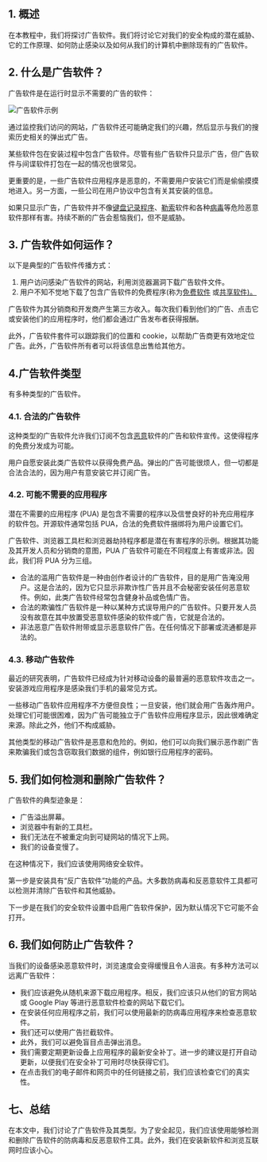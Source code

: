## 1. 概述

在本教程中，我们将探讨广告软件。我们将讨论它对我们的安全构成的潜在威胁、它的工作原理、如何防止感染以及如何从我们的计算机中删除现有的广告软件。

## 2. 什么是广告软件？

广告软件是在运行时显示不需要的广告的软件：

![广告软件示例](https://www.baeldung.com/wp-content/uploads/sites/4/2022/11/adware-1-1.png)

通过监控我们访问的网站，广告软件还可能确定我们的兴趣，然后显示与我们的搜索历史相关的弹出式广告。

某些软件包在安装过程中包含广告软件。尽管有些广告软件只显示广告，但广告软件与间谍软件打包在一起的情况也很常见。

更重要的是，一些广告软件应用程序是恶意的，不需要用户安装它们而是偷偷摸摸地进入。另一方面，一些公司在用户协议中包含有关其安装的信息。

如果只显示广告，广告软件并不像[键盘记录程序](https://www.baeldung.com/cs/keyloggers)、[勒索](https://www.baeldung.com/cs/ransomware)软件和各种[病毒](https://www.baeldung.com/cs/virus-vs-worm-vs-trojan)等危险恶意软件那样有害。持续不断的广告会惹恼我们，但不是威胁。

## 3. 广告软件如何运作？

以下是典型的广告软件传播方式：

1.  用户访问感染广告软件的网站，利用浏览器漏洞下载广告软件文件。
2.  用户不知不觉地下载了包含广告软件的免费程序(称为[免费软件](https://www.britannica.com/topic/freeware) 或[共享软件)。](https://www.kaspersky.com/resource-center/definitions/shareware)

广告软件为其分销商和开发商产生第三方收入。每次我们看到他们的广告、点击它或安装他们的应用程序时，他们都会通过广告发布者获得报酬。

此外，广告软件套件可以跟踪我们的位置和 cookie，以帮助广告商更有效地定位广告。此外，广告软件所有者可以将该信息出售给其他方。

## 4.广告软件类型

有多种类型的广告软件。

### 4.1. 合法的广告软件

这种类型的广告软件允许我们订阅不包含[恶意](https://usa.kaspersky.com/resource-center/threats/malware-protection)软件的广告和软件宣传。这使得程序的免费分发成为可能。

用户自愿安装此类广告软件以获得免费产品。弹出的广告可能很烦人，但一切都是合法合法的，因为用户有意安装它并订阅广告。

### 4.2. 可能不需要的应用程序

潜在不需要的应用程序 (PUA) 是包含不需要的程序以及信誉良好的补充应用程序的软件包。开源软件通常包括 PUA，合法的免费软件捆绑将为用户设置它们。

广告软件、浏览器工具栏和浏览器劫持程序都是潜在有害程序的示例。根据其功能及其开发人员和分销商的意图，PUA 广告软件可能在不同程度上有害或非法。因此，我们将 PUA 分为三组。

-   合法的滥用广告软件是一种由创作者设计的广告软件，目的是用广告淹没用户。这是合法的，因为它只显示非欺诈性广告并且不会秘密安装任何恶意软件。例如，此类广告软件经常包含健身补品或色情广告。
-   合法的欺骗性广告软件是一种以某种方式误导用户的广告软件。只要开发人员没有故意在其中放置受恶意软件感染的软件或广告，它就是合法的。
-   非法恶意广告软件附带或显示恶意软件广告。在任何情况下部署或流通都是非法的。

### 4.3. 移动广告软件

最近的研究表明，广告软件已经成为针对移动设备的最普遍的恶意软件攻击之一。安装游戏应用程序是感染我们手机的最常见方式。

一些移动广告软件应用程序不方便但良性；一旦安装，他们就会用广告轰炸用户。处理它们可能很困难，因为广告可能独立于广告软件应用程序显示，因此很难确定来源。除此之外，他们不构成威胁。

其他类型的移动广告软件是恶意和危险的。例如，他们可以向我们展示恶作剧广告来欺骗我们或包含窃取我们数据的组件，例如银行应用程序的密码。

## 5. 我们如何检测和删除广告软件？

广告软件的典型迹象是：

-   广告溢出屏幕。
-   浏览器中有新的工具栏。
-   我们无法在不被重定向到可疑网站的情况下上网。
-   我们的设备变慢了。

在这种情况下，我们应该使用网络安全软件。

第一步是安装具有“反广告软件”功能的产品。大多数防病毒和反恶意软件工具都可以检测并清除广告软件和其他威胁。

下一步是在我们的安全软件设置中启用广告软件保护，因为默认情况下它可能不会打开。

## 6. 我们如何防止广告软件？

当我们的设备感染恶意软件时，浏览速度会变得缓慢且令人沮丧。有多种方法可以远离广告软件：

-   我们应该避免从随机来源下载应用程序。相反，我们应该只从他们的官方网站或 Google Play 等进行恶意软件检查的网站下载它们。
-   在安装任何应用程序之前，我们可以使用最新的防病毒应用程序来检查恶意软件。
-   我们还可以使用广告拦截软件。
-   此外，我们可以避免盲目点击弹出消息。
-   我们需要定期更新设备上应用程序的最新安全补丁。进一步的建议是打开自动更新，以便我们在安全补丁可用时尽快获得它们。
-   在点击我们的电子邮件和网页中的任何链接之前，我们应该检查它们的真实性。

## 七、总结

在本文中，我们讨论了广告软件及其类型。为了安全起见，我们应该使用能够检测和删除广告软件的防病毒和反恶意软件工具。此外，我们在安装新软件和浏览互联网时应该小心。